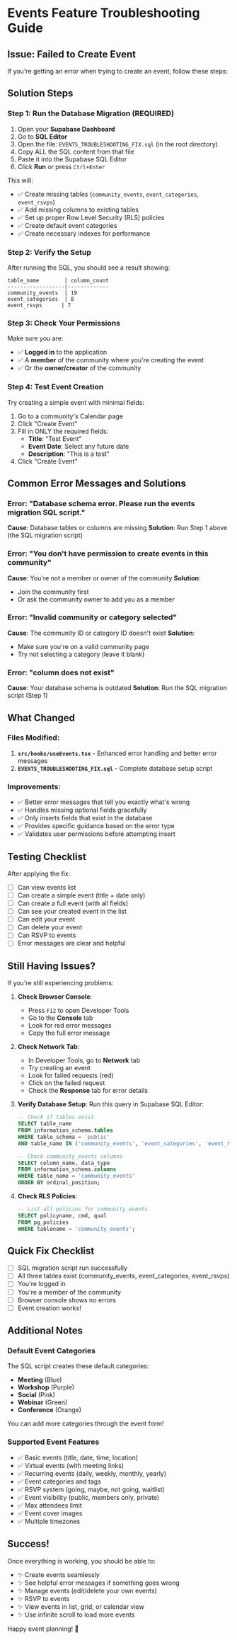 # Events Feature Troubleshooting Guide

## Issue: Failed to Create Event

If you're getting an error when trying to create an event, follow these steps:

## Solution Steps

### Step 1: Run the Database Migration (REQUIRED)

1. Open your **Supabase Dashboard**
2. Go to **SQL Editor**
3. Open the file: `EVENTS_TROUBLESHOOTING_FIX.sql` (in the root directory)
4. Copy ALL the SQL content from that file
5. Paste it into the Supabase SQL Editor
6. Click **Run** or press `Ctrl+Enter`

This will:
- ✅ Create missing tables (`community_events`, `event_categories`, `event_rsvps`)
- ✅ Add missing columns to existing tables
- ✅ Set up proper Row Level Security (RLS) policies
- ✅ Create default event categories
- ✅ Create necessary indexes for performance

### Step 2: Verify the Setup

After running the SQL, you should see a result showing:
```
table_name        | column_count
------------------|-------------
community_events  | 19
event_categories  | 8
event_rsvps      | 7
```

### Step 3: Check Your Permissions

Make sure you are:
- ✅ **Logged in** to the application
- ✅ A **member** of the community where you're creating the event
- ✅ Or the **owner/creator** of the community

### Step 4: Test Event Creation

Try creating a simple event with minimal fields:
1. Go to a community's Calendar page
2. Click "Create Event"
3. Fill in ONLY the required fields:
   - **Title**: "Test Event"
   - **Event Date**: Select any future date
   - **Description**: "This is a test"
4. Click "Create Event"

## Common Error Messages and Solutions

### Error: "Database schema error. Please run the events migration SQL script."
**Cause**: Database tables or columns are missing
**Solution**: Run Step 1 above (the SQL migration script)

### Error: "You don't have permission to create events in this community"
**Cause**: You're not a member or owner of the community
**Solution**: 
- Join the community first
- Or ask the community owner to add you as a member

### Error: "Invalid community or category selected"
**Cause**: The community ID or category ID doesn't exist
**Solution**: 
- Make sure you're on a valid community page
- Try not selecting a category (leave it blank)

### Error: "column does not exist"
**Cause**: Your database schema is outdated
**Solution**: Run the SQL migration script (Step 1)

## What Changed

### Files Modified:
1. **`src/hooks/useEvents.tsx`** - Enhanced error handling and better error messages
2. **`EVENTS_TROUBLESHOOTING_FIX.sql`** - Complete database setup script

### Improvements:
- ✅ Better error messages that tell you exactly what's wrong
- ✅ Handles missing optional fields gracefully
- ✅ Only inserts fields that exist in the database
- ✅ Provides specific guidance based on the error type
- ✅ Validates user permissions before attempting insert

## Testing Checklist

After applying the fix:
- [ ] Can view events list
- [ ] Can create a simple event (title + date only)
- [ ] Can create a full event (with all fields)
- [ ] Can see your created event in the list
- [ ] Can edit your event
- [ ] Can delete your event
- [ ] Can RSVP to events
- [ ] Error messages are clear and helpful

## Still Having Issues?

If you're still experiencing problems:

1. **Check Browser Console**:
   - Press `F12` to open Developer Tools
   - Go to the **Console** tab
   - Look for red error messages
   - Copy the full error message

2. **Check Network Tab**:
   - In Developer Tools, go to **Network** tab
   - Try creating an event
   - Look for failed requests (red)
   - Click on the failed request
   - Check the **Response** tab for error details

3. **Verify Database Setup**:
   Run this query in Supabase SQL Editor:
   ```sql
   -- Check if tables exist
   SELECT table_name 
   FROM information_schema.tables 
   WHERE table_schema = 'public' 
   AND table_name IN ('community_events', 'event_categories', 'event_rsvps');

   -- Check community_events columns
   SELECT column_name, data_type 
   FROM information_schema.columns 
   WHERE table_name = 'community_events'
   ORDER BY ordinal_position;
   ```

4. **Check RLS Policies**:
   ```sql
   -- List all policies for community_events
   SELECT policyname, cmd, qual 
   FROM pg_policies 
   WHERE tablename = 'community_events';
   ```

## Quick Fix Checklist

- [ ] SQL migration script run successfully
- [ ] All three tables exist (community_events, event_categories, event_rsvps)
- [ ] You're logged in
- [ ] You're a member of the community
- [ ] Browser console shows no errors
- [ ] Event creation works!

## Additional Notes

### Default Event Categories
The SQL script creates these default categories:
- **Meeting** (Blue)
- **Workshop** (Purple)
- **Social** (Pink)
- **Webinar** (Green)
- **Conference** (Orange)

You can add more categories through the event form!

### Supported Event Features
- ✅ Basic events (title, date, time, location)
- ✅ Virtual events (with meeting links)
- ✅ Recurring events (daily, weekly, monthly, yearly)
- ✅ Event categories and tags
- ✅ RSVP system (going, maybe, not going, waitlist)
- ✅ Event visibility (public, members only, private)
- ✅ Max attendees limit
- ✅ Event cover images
- ✅ Multiple timezones

## Success!

Once everything is working, you should be able to:
- ✨ Create events seamlessly
- ✨ See helpful error messages if something goes wrong
- ✨ Manage events (edit/delete your own events)
- ✨ RSVP to events
- ✨ View events in list, grid, or calendar view
- ✨ Use infinite scroll to load more events

Happy event planning! 🎉
